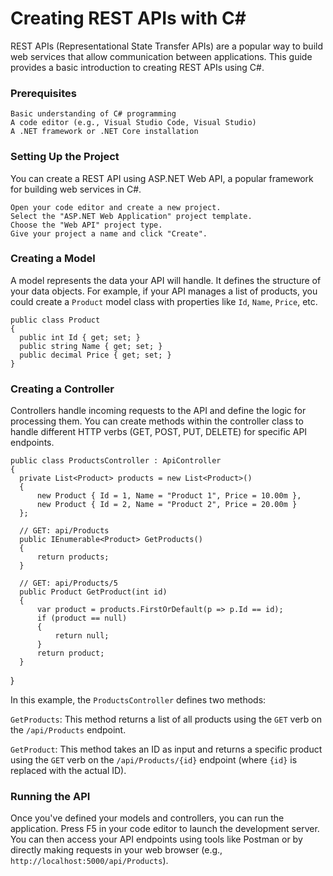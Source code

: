 # Creating REST APIs with C#
  REST APIs (Representational State Transfer APIs) are a popular way to build web services that allow communication between applications. This guide provides a basic introduction to creating REST APIs using C#.

### Prerequisites
  
    Basic understanding of C# programming
    A code editor (e.g., Visual Studio Code, Visual Studio)
    A .NET framework or .NET Core installation

### Setting Up the Project
  You can create a REST API using ASP.NET Web API, a popular framework for building web services in C#.
  
    Open your code editor and create a new project.
    Select the "ASP.NET Web Application" project template.
    Choose the "Web API" project type.
    Give your project a name and click "Create".

### Creating a Model

  A model represents the data your API will handle. It defines the structure of your data objects. For example, if your API manages a list of products, you could create a `Product` model class with properties like `Id`, `Name`, `Price`, etc.
    
    public class Product
    {
      public int Id { get; set; }
      public string Name { get; set; }
      public decimal Price { get; set; }
    }


 ### Creating a Controller
   Controllers handle incoming requests to the API and define the logic for processing them. You can create methods within the controller class to handle different HTTP verbs (GET, POST, PUT, DELETE) for specific API endpoints. 
  
    public class ProductsController : ApiController
    {
      private List<Product> products = new List<Product>()
      {
          new Product { Id = 1, Name = "Product 1", Price = 10.00m },
          new Product { Id = 2, Name = "Product 2", Price = 20.00m }
      };

      // GET: api/Products
      public IEnumerable<Product> GetProducts()
      {
          return products;
      }

      // GET: api/Products/5
      public Product GetProduct(int id)
      {
          var product = products.FirstOrDefault(p => p.Id == id);
          if (product == null)
          {
              return null;
          }
          return product;
      }
  }

  In this example, the `ProductsController` defines two methods:
  
  `GetProducts`: This method returns a list of all products using the `GET` verb on the `/api/Products` endpoint.
  
  
  `GetProduct`: This method takes an ID as input and returns a specific product using the `GET` verb on the `/api/Products/{id}` endpoint (where `{id}` is replaced with the actual ID).

 ### Running the API
   Once you've defined your models and controllers, you can run the application. Press F5 in your code editor to launch the development server. You can then access your API endpoints using tools like Postman or by directly making requests in your web browser (e.g., `http://localhost:5000/api/Products`).

